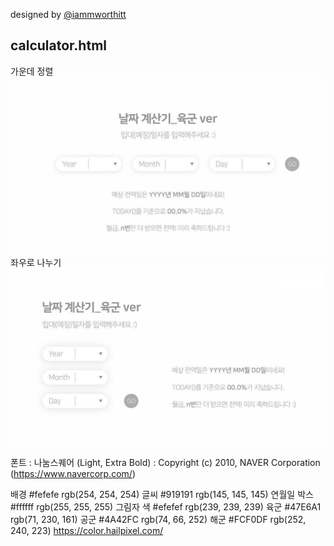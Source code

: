designed by [@iammworthitt](https://www.instagram.com/iammworthitt/)

## calculator.html  
가운데 정렬
![calculator_center](calculator_html_center.jpg)
좌우로 나누기
![calculator_left](calculator_html_left.jpg)

폰트 : 나눔스퀘어 (Light, Extra Bold) : Copyright (c) 2010, NAVER Corporation (https://www.navercorp.com/)

배경 #fefefe rgb(254, 254, 254)
글씨 #919191 rgb(145, 145, 145)
연월일 박스 #ffffff rgb(255, 255, 255)
그림자 색 #efefef rgb(239, 239, 239)
육군 #47E6A1 rgb(71, 230, 161)
공군 #4A42FC rgb(74, 66, 252)
해군 #FCF0DF rgb(252, 240, 223)
https://color.hailpixel.com/
